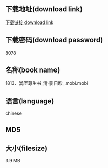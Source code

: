 ## 下载地址(download link)
[下载链接 download link](https://tutu365.netlify.app/?s=1813%E3%80%81%E5%B5%A9%E5%8E%93%E5%B0%8A%E7%94%9F%E4%B9%A6_%E6%B8%85%C2%B7%E6%99%AF%E6%97%A5%E6%98%A3_.mobi)

## 下载密码(download password)
8078

## 名称(book name)
1813、嵩厓尊生书_清·景日昣_.mobi.mobi

## 语言(language)
chinese

## MD5


## 大小(filesize)
3.9 MB
